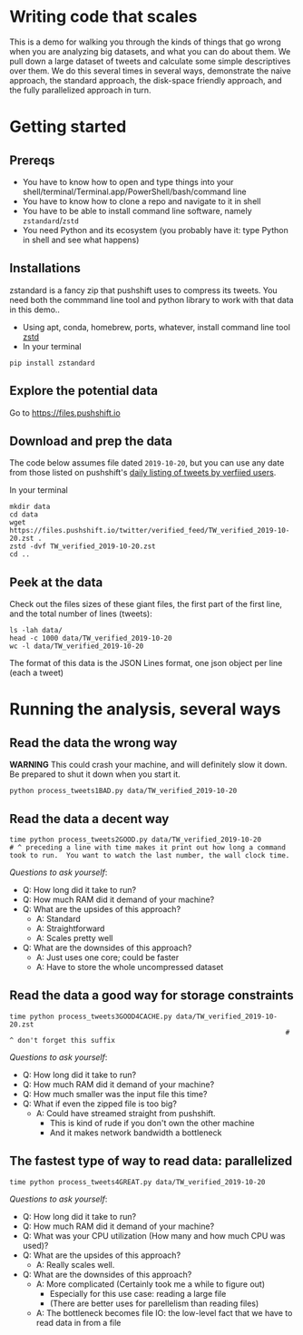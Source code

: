 # Writing code that scales

This is a demo for walking you through the kinds of things that go wrong when you are analyzing big datasets, and what you can do about them. We pull down a large dataset of tweets and calculate some simple descriptives over them.  We do this several times in several ways, demonstrate the naive approach, the standard approach, the disk-space friendly approach, and the fully parallelized approach in turn.


# Getting started
## Prereqs
*  You have to know how to open and type things into your shell/terminal/Terminal.app/PowerShell/bash/command line
*  You have to know how to clone a repo and navigate to it in shell
*  You have to be able to install command line software, namely `zstandard`/`zstd`
*  You need Python and its ecosystem (you probably have it: type Python in shell and see what happens)

## Installations
zstandard is a fancy zip that pushshift uses to compress its tweets.  You need both the commmand line tool and python library to work with that data in this demo..
  *  Using apt, conda, homebrew, ports, whatever, install command line tool [zstd](https://www.google.com/search?q=install+zstd)
  *  In your terminal
```shell
pip install zstandard
```

## Explore the potential data
Go to https://files.pushshift.io

## Download and prep the data
The code below assumes file dated `2019-10-20`, but you can use any date from those listed on pushshift's [daily listing of tweets by verfiied users](https://files.pushshift.io/twitter/verified_feed).

In your terminal
```shell
mkdir data
cd data
wget https://files.pushshift.io/twitter/verified_feed/TW_verified_2019-10-20.zst .
zstd -dvf TW_verified_2019-10-20.zst
cd ..
```

## Peek at the data
Check out the files sizes of these giant files, the first part of the first line, and the total number of lines (tweets): 
```shell
ls -lah data/
head -c 1000 data/TW_verified_2019-10-20
wc -l data/TW_verified_2019-10-20
```
The format of this data is the JSON Lines format, one json object per line (each a tweet)

# Running the analysis, several ways
## Read the data the wrong way
**WARNING** This could crash your machine, and will definitely slow it down.  Be prepared to shut it down when you start it.
```shell
python process_tweets1BAD.py data/TW_verified_2019-10-20
```

## Read the data a decent way
```shell
time python process_tweets2GOOD.py data/TW_verified_2019-10-20
# ^ preceding a line with time makes it print out how long a command took to run.  You want to watch the last number, the wall clock time. 
```
_Questions to ask yourself_:
  *  Q: How long did it take to run? 
  *  Q: How much RAM did it demand of your machine?
  *  Q: What are the upsides of this approach?
     *  A: Standard
     *  A: Straightforward
     *  A: Scales pretty well
  *  Q: What are the downsides of this approach?
     *  A: Just uses one core; could be faster
     *  A: Have to store the whole uncompressed dataset

## Read the data a good way for storage constraints
```shell
time python process_tweets3GOOD4CACHE.py data/TW_verified_2019-10-20.zst
                                                                    # ^ don't forget this suffix
```
_Questions to ask yourself_:
  *  Q: How long did it take to run? 
  *  Q: How much RAM did it demand of your machine?
  *  Q: How much smaller was the input file this time?
  *  Q: What if even the zipped file is too big?
     *  A: Could have streamed straight from pushshift.
        *  This is kind of rude if you don't own the other machine
        *  And it makes network bandwidth a bottleneck

## The fastest type of way to read data: parallelized
```shell
time python process_tweets4GREAT.py data/TW_verified_2019-10-20
```
_Questions to ask yourself_:
  *  Q: How long did it take to run? 
  *  Q: How much RAM did it demand of your machine?
  *  Q: What was your CPU utilization (How many and how much CPU was used)?
  *  Q: What are the upsides of this approach?
     *  A: Really scales well.
  *  Q: What are the downsides of this approach?
     *  A: More complicated (Certainly took me a while to figure out)
        *  Especially for this use case: reading a large file
        *  (There are better uses for parellelism than reading files)
     *  A: The bottleneck becomes file IO: the low-level fact that we have to read data in from a file

